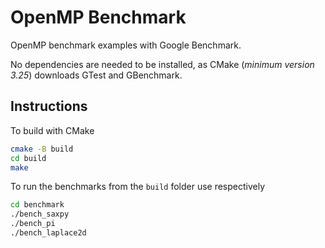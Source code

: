 # OpenMP Benchmark

OpenMP benchmark examples with Google Benchmark.

No dependencies are needed to be installed, as CMake (*minimum version 3.25*) downloads GTest and GBenchmark.

## Instructions

To build with CMake

```bash
cmake -B build
cd build
make
```

To run the benchmarks from the `build` folder use respectively

```bash
cd benchmark
./bench_saxpy
./bench_pi
./bench_laplace2d
```
